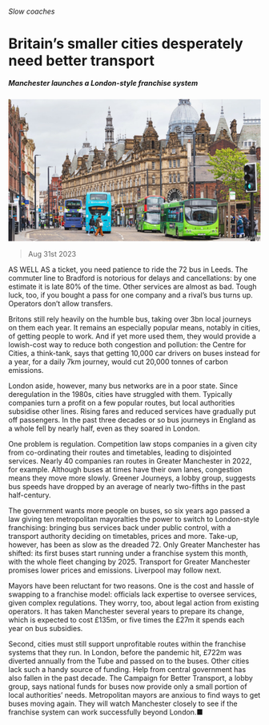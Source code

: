 ###### Slow coaches

# Britain’s smaller cities desperately need better transport 

##### Manchester launches a London-style franchise system 

![image](images/20230902_BRP001.jpg) 

> Aug 31st 2023 

AS WELL AS a ticket, you need patience to ride the 72 bus in Leeds. The commuter line to Bradford is notorious for delays and cancellations: by one estimate it is late 80% of the time. Other services are almost as bad. Tough luck, too, if you bought a pass for one company and a rival’s bus turns up. Operators don’t allow transfers. 

Britons still rely heavily on the humble bus, taking over 3bn local journeys on them each year. It remains an especially popular means, notably in cities, of getting people to work. And if yet more used them, they would provide a lowish-cost way to reduce both congestion and pollution: the Centre for Cities, a think-tank, says that getting 10,000 car drivers on buses instead for a year, for a daily 7km journey, would cut 20,000 tonnes of carbon emissions. 

London aside, however, many bus networks are in a poor state. Since deregulation in the 1980s, cities have struggled with them. Typically companies turn a profit on a few popular routes, but local authorities subsidise other lines. Rising fares and reduced services have gradually put off passengers. In the past three decades or so bus journeys in England as a whole fell by nearly half, even as they soared in London.

One problem is regulation. Competition law stops companies in a given city from co-ordinating their routes and timetables, leading to disjointed services. Nearly 40 companies ran routes in Greater Manchester in 2022, for example. Although buses at times have their own lanes, congestion means they move more slowly. Greener Journeys, a lobby group, suggests bus speeds have dropped by an average of nearly two-fifths in the past half-century.

The government wants more people on buses, so six years ago passed a law giving ten metropolitan mayoralties the power to switch to London-style franchising: bringing bus services back under public control, with a transport authority deciding on timetables, prices and more. Take-up, however, has been as slow as the dreaded 72. Only Greater Manchester has shifted: its first buses start running under a franchise system this month, with the whole fleet changing by 2025. Transport for Greater Manchester promises lower prices and emissions. Liverpool may follow next. 

Mayors have been reluctant for two reasons. One is the cost and hassle of swapping to a franchise model: officials lack expertise to oversee services, given complex regulations. They worry, too, about legal action from existing operators. It has taken Manchester several years to prepare its change, which is expected to cost £135m, or five times the £27m it spends each year on bus subsidies.

Second, cities must still support unprofitable routes within the franchise systems that they run. In London, before the pandemic hit, £722m was diverted annually from the Tube and passed on to the buses. Other cities lack such a handy source of funding. Help from central government has also fallen in the past decade. The Campaign for Better Transport, a lobby group, says national funds for buses now provide only a small portion of local authorities’ needs. Metropolitan mayors are anxious to find ways to get buses moving again. They will watch Manchester closely to see if the franchise system can work successfully beyond London.■


